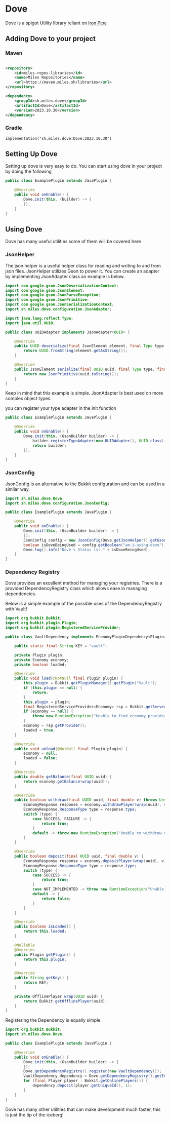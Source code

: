 # Dove

Dove is a spigot Utility library reliant on [Iron Pipe](https://github.com/Y2Kwastaken/IronPipe)

## Adding Dove to your project

### Maven

```xml

<repository>
    <id>miles-repos-libraries</id>
    <name>Miles Repositories</name>
    <url>https://maven.miles.sh/libraries</url>
</repository>

<dependency>
    <groupId>sh.miles.dove</groupId>
    <artifactId>Dove</artifactId>
    <version>2023.10.30</version>
</dependency>
```

### Gradle

```
implementation("sh.miles.dove:Dove:2023.10.30")
```

## Setting Up Dove

Setting up dove is very easy to do. You can start using dove in your project by doing the following

```java
public class ExamplePlugin extends JavaPlugin {

    @Override
    public void onEnable() {
        Dove.init(this, (builder) -> {
        });
    }
}
```

## Using Dove

Dove has many useful utilities some of them will be covered here

### JsonHelper

The json helper is a useful helper class for reading and writing to and from json files.
JsonHelper utilizes Gson to power it. You can create an adapter by implementing JsonAdapter class
an example is below.

```java
import com.google.gson.JsonDeserializationContext;
import com.google.gson.JsonElement;
import com.google.gson.JsonParseException;
import com.google.gson.JsonPrimitive;
import com.google.gson.JsonSerializationContext;
import sh.miles.dove.configuration.JsonAdapter;

import java.lang.reflect.Type;
import java.util.UUID;

public class UUIDAdapter implements JsonAdapter<UUID> {

    @Override
    public UUID deserialize(final JsonElement element, final Type type, final JsonDeserializationContext context) throws JsonParseException {
        return UUID.fromString(element.getAsString());
    }

    @Override
    public JsonElement serialize(final UUID uuid, final Type type, final JsonSerializationContext context) {
        return new JsonPrimitive(uuid.toString());
    }
}
```

Keep in mind that this example is simple. JsonAdapter is best used on more complex object types.

you can register your type adapter in the init function

```java
public class ExamplePlugin extends JavaPlugin {

    @Override
    public void onEnable() {
        Dove.init(this, (GsonBuilder builder) -> {
            builder.registerTypeAdapter(new UUIDAdapter(), UUID.class);
            return builder;
        });
    }
}
```

### JsonConfig

JsonConfig is an alternative to the Bukkit configuration and can be used in a similar way.

```java
import sh.miles.dove.Dove;
import sh.miles.dove.configuration.JsonConfig;

public class ExamplePlugin extends JavaPlugin {

    @Override
    public void onEnable() {
        Dove.init(this, (GsonBuilder builder) -> {
        });
        JsonConfig config = new JsonConfig(Dove.getJsonHelper().getGson(), this, "test-config.json");
        boolean isDoveBeingUsed = config.getBoolean("am-i-using-dove");
        Dove.log().info("Dove's Status is: " + isDoveBeingUsed);
    }
}
```

### Dependency Registry

Dove provides an excellent method for managing your registries. There is a provided DependencyRegistry class
which allows ease in managing dependencies.

Below is a simple example of the possible uses of the DependencyRegistry with Vault!

```java
import org.bukkit.Bukkit;
import org.bukkit.plugin.Plugin;
import org.bukkit.plugin.RegisteredServiceProvider;

public class VaultDependency implements EconomyPluginDependency<Plugin> {

    public static final String KEY = "vault";

    private Plugin plugin;
    private Economy economy;
    private boolean loaded;

    @Override
    public void load(@NotNull final Plugin plugin) {
        this.plugin = Bukkit.getPluginManager().getPlugin("Vault");
        if (this.plugin == null) {
            return;
        }
        this.plugin = plugin;
        final RegisteredServiceProvider<Economy> rsp = Bukkit.getServer().getServicesManager().getRegistration(Economy.class);
        if (economy == null) {
            throw new RuntimeException("Unable to find economy provider, could not load Vault Hook");
        }
        economy = rsp.getProvider();
        loaded = true;
    }

    @Override
    public void unload(@NotNull final Plugin plugin) {
        economy = null;
        loaded = false;
    }

    @Override
    public double getBalance(final UUID uuid) {
        return economy.getBalance(wrap(uuid));
    }

    @Override
    public boolean withdraw(final UUID uuid, final double v) throws UnsupportedOperationException {
        EconomyResponse response = economy.withdrawPlayer(wrap(uuid), v);
        EconomyResponse.ResponseType type = response.type;
        switch (type) {
            case SUCCESS, FAILURE -> {
                return true;
            }
            default -> throw new RuntimeException("Unable to withdraw on unimplemented system");
        }
    }

    @Override
    public boolean deposit(final UUID uuid, final double v) {
        EconomyResponse response = economy.depositPlayer(wrap(uuid), v);
        EconomyResponse.ResponseType type = response.type;
        switch (type) {
            case SUCCESS -> {
                return true;
            }
            case NOT_IMPLEMENTED -> throw new RuntimeException("Unable to deposit on unimplemented system");
            default -> {
                return false;
            }
        }
    }

    @Override
    public boolean isLoaded() {
        return this.loaded;
    }

    @Nullable
    @Override
    public Plugin getPlugin() {
        return this.plugin;
    }

    @Override
    public String getKey() {
        return KEY;
    }

    private OfflinePlayer wrap(UUID uuid) {
        return Bukkit.getOfflinePlayer(uuid);
    }
}
```

Registering the Dependency is equally simple

```java
import org.bukkit.Bukkit;
import sh.miles.dove.Dove;

public class ExamplePlugin extends JavaPlugin {

    @Override
    public void onEnable() {
        Dove.init(this, (GsonBuilder builder) -> {
        });
        Dove.getDependencyRegistry().register(new VaultDependency());
        VaultDependency dependency = Dove.getDependencyRegistry().getEnabled(VaultDependency.class);
        for (final Player player : Bukkit.getOnlinePlayers()) {
            dependency.deposit(player.getUniqueId(), 1);
        }
    }
}
```

Dove has many other utilities that can make development much faster, this is just the tip of the iceberg!
